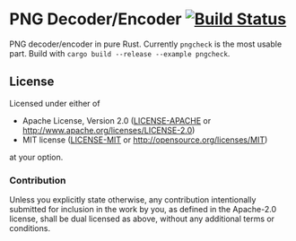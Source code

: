 # PNG Decoder/Encoder [![Build Status](https://travis-ci.org/PistonDevelopers/image-png.svg?branch=master)](https://travis-ci.org/PistonDevelopers/image-png)

PNG decoder/encoder in pure Rust. Currently `pngcheck` is the most usable part. Build with `cargo build --release --example pngcheck`.

## License

Licensed under either of

 * Apache License, Version 2.0 ([LICENSE-APACHE](LICENSE-APACHE) or http://www.apache.org/licenses/LICENSE-2.0)
 * MIT license ([LICENSE-MIT](LICENSE-MIT) or http://opensource.org/licenses/MIT)

at your option.

### Contribution

Unless you explicitly state otherwise, any contribution intentionally submitted
for inclusion in the work by you, as defined in the Apache-2.0 license, shall be dual licensed as above, without any
additional terms or conditions.
